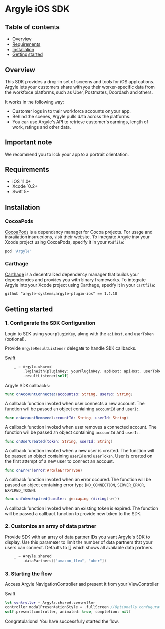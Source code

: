 # Argyle iOS SDK

## Table of contents

* [Overview](#overview)
* [Requirements](#requirements)
* [Installation](#installation)
* [Getting started](#getting-started)

## Overview

This SDK provides a drop-in set of screens and tools for iOS applications. Argyle lets your customers share with you their worker-specific data from the workforce platforms, such as Uber, Postmates, Doordash and others. 

It works in the following way:

- Customer logs in to their workforce accounts on your app.
- Behind the scenes, Argyle pulls data across the platforms.
- You can use Argyle's API to retrieve customer's earnings, length of work, ratings and other data.

## Important note

We recommend you to lock your app to a portrait orientation.

## Requirements

- iOS 11.0+
- Xcode 10.2+
- Swift 5+

## Installation

### CocoaPods

[CocoaPods](https://cocoapods.org) is a dependency manager for Cocoa projects. For usage and installation instructions, visit their website. To integrate Argyle into your Xcode project using CocoaPods, specify it in your `Podfile`:

```ruby
pod 'Argyle'
```

### Carthage

[Carthage](https://github.com/Carthage/Carthage) is a decentralized dependency manager that builds your dependencies and provides you with binary frameworks. To integrate Argyle into your Xcode project using Carthage, specify it in your `Cartfile`:

```ogdl
github "argyle-systems/argyle-plugin-ios" == 1.1.10
```

## Getting started


### 1. Configurate the SDK Configuration

Login to SDK using your `pluginKey`, along with the `apiHost`, and `userToken` (optional).

Provide `ArgyleResultListener` delegate to handle SDK callbacks.

Swift

``` swift
    _ = Argyle.shared
        .loginWith(pluginKey: yourPluginKey, apiHost: apiHost, userToken: token)
        .resultListener(self)
```

Argyle SDK callbacks:

``` swift
func onAccountConnected(accountId: String, userId: String)
```
A callback function invoked when user connects a new account. The function will be passed an object containing `accountId` and `userId`.

``` swift
func onAccountRemoved(accountId: String, userId: String)
```
A callback function invoked when user removes a connected account. The function will be passed an object containing `accountId` and `userId`.

``` swift
func onUserCreated(token: String, userId: String)
```
A callback function invoked when a new user is created. The function will be passed an object containing `userId` and `userToken`. User is created on the first attempt of a new user to connect an account.

``` swift
func onError(error:ArgyleErrorType)
```
A callback function invoked when an error occured. The function will be passed an object containing error type (`NO_CONNECTION`, `SERVER_ERROR`, `EXPIRED_TOKEN`). 

``` swift
func onTokenExpired(handler: @escaping (String)->())
```
A callback function invoked when an existing token is expired. The function will be passed a callback function to provide new token to the SDK.

### 2. Customize an array of data partner

Provide SDK with an array of data partner IDs you want Argyle's SDK to display. Use this parameter to limit the number of data partners that your users can connect. Defaults to [] which shows all available data partners.

``` swift
    _ = Argyle.shared
        .dataPartners(["amazon_flex", "uber"])
```

### 3. Starting the flow

Access Argyle NavigationController and present it from your ViewController

Swift 

``` swift
let controller = Argyle.shared.controller
controller.modalPresentationStyle = .fullScreen //Optionally confugurate presentation style
self.present(controller, animated: true, completion: nil)
```

Congratulations! You have successfully started the flow.
